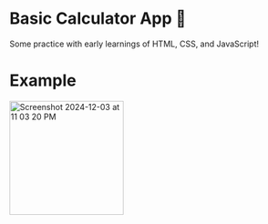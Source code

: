 # Basic Calculator App  🧮

Some practice with early learnings of HTML, CSS, and JavaScript!

# Example 

<img height="200" width="auto" alt="Screenshot 2024-12-03 at 11 03 20 PM" src="https://github.com/user-attachments/assets/8be573c6-33ba-45eb-a572-9f156c2b15f5">


